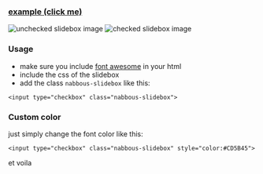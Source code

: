 ### [example (click me)](https://jsfiddle.net/psdjvy27/19/)
![unchecked slidebox image](https://i.imgur.com/KovDQBR.png)
![checked slidebox image](https://i.imgur.com/RKXEOjZ.png)


### Usage

- make sure you include [font awesome](https://fontawesome.com/) in your html
- include the css of the slidebox
- add the class `nabbous-slidebox` like this:

`<input type="checkbox" class="nabbous-slidebox">`
    
### Custom color
just simply change the font color like this:

`<input type="checkbox" class="nabbous-slidebox" style="color:#CD5B45">`

et voila

